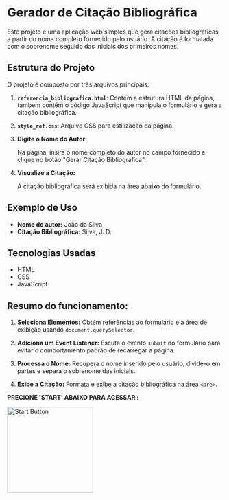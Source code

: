# Gerador de Citação Bibliográfica

Este projeto é uma aplicação web simples que gera citações bibliográficas a partir do nome completo fornecido pelo usuário. A citação é formatada com o sobrenome seguido das iniciais dos primeiros nomes.

## Estrutura do Projeto

O projeto é composto por três arquivos principais:

1. **`referencia_bibliografica.html`**: Contém a estrutura HTML da página, tambem contém o código JavaScript que manipula o formulário e gera a citação bibliográfica.
2. **`style_ref.css`**: Arquivo CSS para estilização da página.


3. **Digite o Nome do Autor:**

    Na página, insira o nome completo do autor no campo fornecido e clique no botão "Gerar Citação Bibliográfica".

4. **Visualize a Citação:**

    A citação bibliográfica será exibida na área abaixo do formulário.

## Exemplo de Uso

- **Nome do autor:** João da Silva
- **Citação Bibliográfica:** Silva, J. D.

## Tecnologias Usadas

- HTML
- CSS
- JavaScript

## Resumo do funcionamento: 

1. **Seleciona Elementos:** Obtém referências ao formulário e à área de exibição usando `document.querySelector`.

2. **Adiciona um Event Listener:** Escuta o evento `submit` do formulário para evitar o comportamento padrão de recarregar a página.

3. **Processa o Nome:** Recupera o nome inserido pelo usuário, divide-o em partes e separa o sobrenome das iniciais.

4. **Exibe a Citação:** Formata e exibe a citação bibliográfica na área `<pre>`.


**PRECIONE 'START' ABAIXO PARA ACESSAR :**

<a href="https://matheusfillipe-0.github.io/IFAL-reference-creator/referencia_bibliografica" >
    <img src="https://i.postimg.cc/4yMpmyQZ/Pngtree-tech-style-click-start-button-5625458.png" 
         alt="Start Button" 
         style="
        display: flex;
        justify-content: center;   
        width: 200px;
        height: 200px;">
</a>
